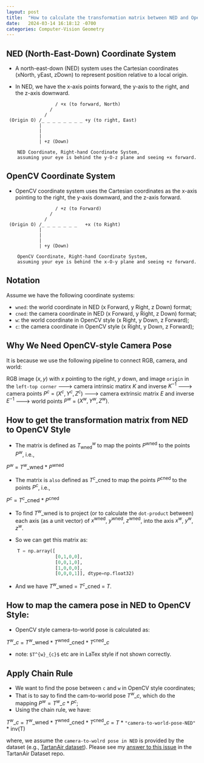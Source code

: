 ```yaml
---
layout: post
title:  "How to calculate the transformation matrix between NED and OpenCV coordinate systems"
date:   2024-03-14 16:18:12 -0700
categories: Computer-Vision Geometry
---
```


## NED (North-East-Down) Coordinate System

- A north-east-down (NED) system uses the Cartesian coordinates (xNorth, yEast, zDown) to represent position relative to a local origin. 

- In NED, we have the x-axis points forward, the y-axis to the right, and the z-axis downward.

```plain
                  / +x (to forward, North)
                /
              /
 (Origin O) /_ _ _ _ _ _ _ _ +y (to right, East)
            |
            |
            |
            | +z (Down)

    NED Coordinate, Right-hand Coordinate System,
    assuming your eye is behind the y-O-z plane and seeing +x forward.
```

## OpenCV Coordinate System

- OpenCV coordinate system uses the Cartesian coordinates as the x-axis pointing to the right, the y-axis downward, and the z-axis forward.

```plain
                  / +z (to Forward)
                /
              /
 (Origin O) /_ _ _ _ _ _ _   +x (to Right)
            |
            |
            |
            | +y (Down)

    OpenCV Coordinate, Right-hand Coordinate System,
    assuming your eye is behind the x-O-y plane and seeing +z forward. 
```

## Notation

Assume we have the following coordinate systems:

- `wned`: the world coordinate in NED (x Forward, y Right, z Down) format;
- `cned`: the camera coordinate in NED (x Forward, y Right, z Down) format;
- `w`: the world coordinate in OpenCV style (x Right, y Down, z Forward);
- `c`: the camera coordinate in OpenCV style (x Right, y Down, z Forward);

## Why We Need OpenCV-style Camera Pose

It is because we use the following pipeline to connect RGB, camera, and world:


RGB image $(x,y)$ with $x$ pointing to the right, $y$ down, and image `origin` in the `left-top corner`
---> camera intrinsic matirx $K$ and inverse $K^{-1}$ ---> camera points $P^{c}$ = $(X^{c}, Y^{c},Z^{c})$
---> camera extrinsic matrix $E$ and inverse $E^{-1}$ ---> world points $P^{w}$ = $(X^{w}, Y^{w},Z^{w})$.


##  How to get the transformation matrix from NED to OpenCV Style

- The matrix is defined as $T^{w}_{\text{wned}}$ to map the points $P^{\text{wned}}$ to the points $P^{w}$, i.e., 

$P^{w}$ = $T^{w}\_{\text{wned}}$ * $P^{\text{wned}}$

- The matrix is `also` defined as $T^{c}\_{\text{cned}}$ to map the points $P^{\text{cned}}$ to the points $P^{c}$, i.e., 

$P^{c}$ = $T^{c}\_{\text{cned}}$ * $P^{\text{cned}}$

- To find $T^{w}\_{\text{wned}}$ is to project (or to calculate the `dot-product` between) each axis (as a unit vector) of $x^{\text{wned}}$, $y^{\text{wned}}$, $z^{\text{wned}}$, into the axis $x^w$, $y^w$, $z^w$.

- So we can get this matrix as:

```python
    T = np.array([
                  [0,1,0,0],
                  [0,0,1,0],
                  [1,0,0,0],
                  [0,0,0,1]], dtype=np.float32)
```


- And we have $T^{w}\_{\text{wned}}$ = $T^{c}\_{\text{cned}}$ = $T$.

## How to map the camera pose in NED to OpenCV Style: 

- OpenCV style camera-to-world pose is calculated as:

$T^{w}\_{c}$ = $T^{w}\_{\text{wned}}$ * $T^{\text{wned}}\_{\text{cned}}$ * $T^{\text{cned}}\_{c}$

- note: `$T^{w}_{c}$` etc are in LaTex style if not shown correctly.


## Apply Chain Rule
- We want to find the pose between `c` and `w` in OpenCV style coordinates;
- That is to say to find the cam-to-world pose $T^{w}\_{c}$, which do the mapping $P^w = T^{w}\_{c} * P^{c}$;
- Using the chain rule, we have:

$T^{w}\_{c}$ = $T^{w}\_{\text{wned}}$ * $T^{\text{wned}}\_{\text{cned}}$ * $T^{\text{cned}}\_{c}$ = $T$ * `"camera-to-world-pose-NED"` * inv(T)

where, we assume the `camera-to-wolrd pose in NED` is provided by the dataset (e.g., [TartanAir dataset](https://github.com/castacks/tartanair_tools/blob/b2f023bbca5606c05d4189811c3eee6f99564037/data_type.md)). Please see my [answer to this issue](https://github.com/castacks/tartanair_tools/issues/37) in the TartanAir Dataset repo.
